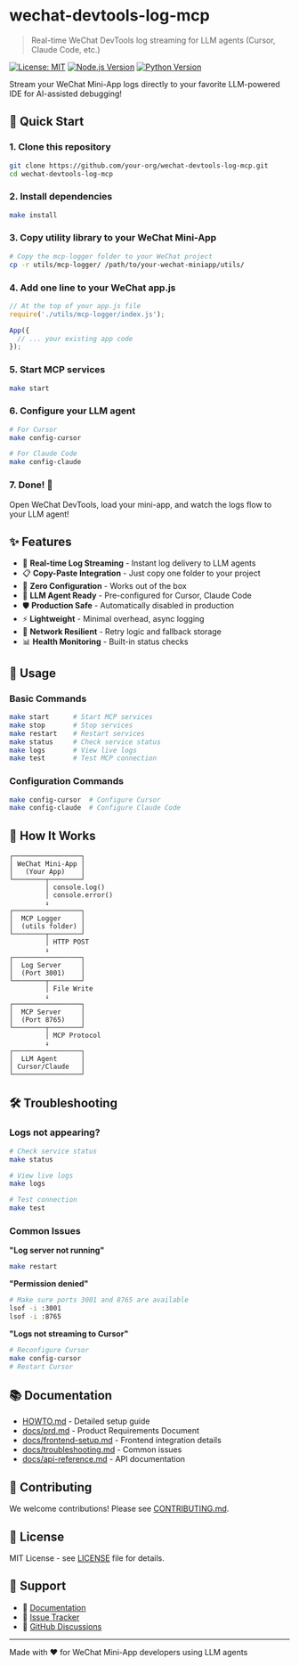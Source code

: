 # wechat-devtools-log-mcp

> Real-time WeChat DevTools log streaming for LLM agents (Cursor, Claude Code, etc.)

[![License: MIT](https://img.shields.io/badge/License-MIT-yellow.svg)](https://opensource.org/licenses/MIT)
[![Node.js Version](https://img.shields.io/badge/node-%3E%3D14.0.0-brightgreen)](https://nodejs.org)
[![Python Version](https://img.shields.io/badge/python-%3E%3D3.8-blue)](https://www.python.org)

Stream your WeChat Mini-App logs directly to your favorite LLM-powered IDE for AI-assisted debugging!

## 🚀 Quick Start

### 1. Clone this repository
```bash
git clone https://github.com/your-org/wechat-devtools-log-mcp.git
cd wechat-devtools-log-mcp
```

### 2. Install dependencies
```bash
make install
```

### 3. Copy utility library to your WeChat Mini-App
```bash
# Copy the mcp-logger folder to your WeChat project
cp -r utils/mcp-logger/ /path/to/your-wechat-miniapp/utils/
```

### 4. Add one line to your WeChat app.js
```javascript
// At the top of your app.js file
require('./utils/mcp-logger/index.js');

App({
  // ... your existing app code
});
```

### 5. Start MCP services
```bash
make start
```

### 6. Configure your LLM agent
```bash
# For Cursor
make config-cursor

# For Claude Code
make config-claude
```

### 7. Done! 🎉
Open WeChat DevTools, load your mini-app, and watch the logs flow to your LLM agent!

## ✨ Features

- 🔄 **Real-time Log Streaming** - Instant log delivery to LLM agents
- 📋 **Copy-Paste Integration** - Just copy one folder to your project
- 🎯 **Zero Configuration** - Works out of the box
- 🤖 **LLM Agent Ready** - Pre-configured for Cursor, Claude Code
- 🛡️ **Production Safe** - Automatically disabled in production
- ⚡ **Lightweight** - Minimal overhead, async logging
- 🔄 **Network Resilient** - Retry logic and fallback storage
- 📊 **Health Monitoring** - Built-in status checks

## 📖 Usage

### Basic Commands
```bash
make start      # Start MCP services
make stop       # Stop services
make restart    # Restart services
make status     # Check service status
make logs       # View live logs
make test       # Test MCP connection
```

### Configuration Commands
```bash
make config-cursor  # Configure Cursor
make config-claude  # Configure Claude Code
```

## 🔧 How It Works

```
┌─────────────────┐
│ WeChat Mini-App │
│   (Your App)    │
└────────┬────────┘
         │ console.log()
         │ console.error()
         ↓
┌─────────────────┐
│  MCP Logger     │
│  (utils folder) │
└────────┬────────┘
         │ HTTP POST
         ↓
┌─────────────────┐
│  Log Server     │
│  (Port 3001)    │
└────────┬────────┘
         │ File Write
         ↓
┌─────────────────┐
│  MCP Server     │
│  (Port 8765)    │
└────────┬────────┘
         │ MCP Protocol
         ↓
┌─────────────────┐
│  LLM Agent      │
│ Cursor/Claude   │
└─────────────────┘
```

## 🛠️ Troubleshooting

### Logs not appearing?
```bash
# Check service status
make status

# View live logs
make logs

# Test connection
make test
```

### Common Issues

**"Log server not running"**
```bash
make restart
```

**"Permission denied"**
```bash
# Make sure ports 3001 and 8765 are available
lsof -i :3001
lsof -i :8765
```

**"Logs not streaming to Cursor"**
```bash
# Reconfigure Cursor
make config-cursor
# Restart Cursor
```

## 📚 Documentation

- [HOWTO.md](HOWTO.md) - Detailed setup guide
- [docs/prd.md](docs/prd.md) - Product Requirements Document
- [docs/frontend-setup.md](docs/frontend-setup.md) - Frontend integration details
- [docs/troubleshooting.md](docs/troubleshooting.md) - Common issues
- [docs/api-reference.md](docs/api-reference.md) - API documentation

## 🤝 Contributing

We welcome contributions! Please see [CONTRIBUTING.md](CONTRIBUTING.md).

## 📄 License

MIT License - see [LICENSE](LICENSE) file for details.

## 💬 Support

- 📖 [Documentation](docs/)
- 🐛 [Issue Tracker](https://github.com/your-org/wechat-devtools-log-mcp/issues)
- 💬 [GitHub Discussions](https://github.com/your-org/wechat-devtools-log-mcp/discussions)

---

Made with ❤️ for WeChat Mini-App developers using LLM agents